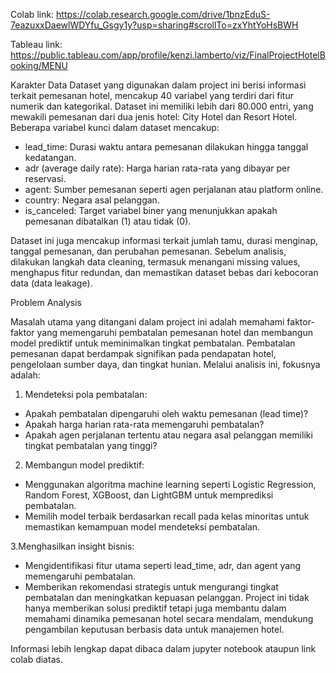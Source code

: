 Colab link: https://colab.research.google.com/drive/1bnzEduS-7eazuxxDaewlWDYfu_Gsgy1y?usp=sharing#scrollTo=zxYhtYoHsBWH

Tableau link: https://public.tableau.com/app/profile/kenzi.lamberto/viz/FinalProjectHotelBooking/MENU

Karakter Data
Dataset yang digunakan dalam project ini berisi informasi terkait pemesanan hotel, mencakup 40 variabel yang terdiri dari fitur numerik dan kategorikal. Dataset ini memiliki lebih dari 80.000 entri, yang mewakili pemesanan dari dua jenis hotel: City Hotel dan Resort Hotel. Beberapa variabel kunci dalam dataset mencakup:

- lead_time: Durasi waktu antara pemesanan dilakukan hingga tanggal kedatangan.
- adr (average daily rate): Harga harian rata-rata yang dibayar per reservasi.
- agent: Sumber pemesanan seperti agen perjalanan atau platform online.
- country: Negara asal pelanggan.
- is_canceled: Target variabel biner yang menunjukkan apakah pemesanan dibatalkan (1) atau tidak (0).

Dataset ini juga mencakup informasi terkait jumlah tamu, durasi menginap, tanggal pemesanan, dan perubahan pemesanan. Sebelum analisis, dilakukan langkah data cleaning, termasuk menangani missing values, menghapus fitur redundan, dan memastikan dataset bebas dari kebocoran data (data leakage).

Problem Analysis

Masalah utama yang ditangani dalam project ini adalah memahami faktor-faktor yang memengaruhi pembatalan pemesanan hotel dan membangun model prediktif untuk meminimalkan tingkat pembatalan. Pembatalan pemesanan dapat berdampak signifikan pada pendapatan hotel, pengelolaan sumber daya, dan tingkat hunian. Melalui analisis ini, fokusnya adalah:

1. Mendeteksi pola pembatalan:

- Apakah pembatalan dipengaruhi oleh waktu pemesanan (lead time)?
- Apakah harga harian rata-rata memengaruhi pembatalan?
- Apakah agen perjalanan tertentu atau negara asal pelanggan memiliki tingkat pembatalan yang tinggi?
  
2. Membangun model prediktif:

- Menggunakan algoritma machine learning seperti Logistic Regression, Random Forest, XGBoost, dan LightGBM untuk memprediksi pembatalan.
- Memilih model terbaik berdasarkan recall pada kelas minoritas untuk memastikan kemampuan model mendeteksi pembatalan.

3.Menghasilkan insight bisnis:

- Mengidentifikasi fitur utama seperti lead_time, adr, dan agent yang memengaruhi pembatalan.
- Memberikan rekomendasi strategis untuk mengurangi tingkat pembatalan dan meningkatkan kepuasan pelanggan.
Project ini tidak hanya memberikan solusi prediktif tetapi juga membantu dalam memahami dinamika pemesanan hotel secara mendalam, mendukung pengambilan keputusan berbasis data untuk manajemen hotel.

Informasi lebih lengkap dapat dibaca dalam jupyter notebook ataupun link colab diatas.
